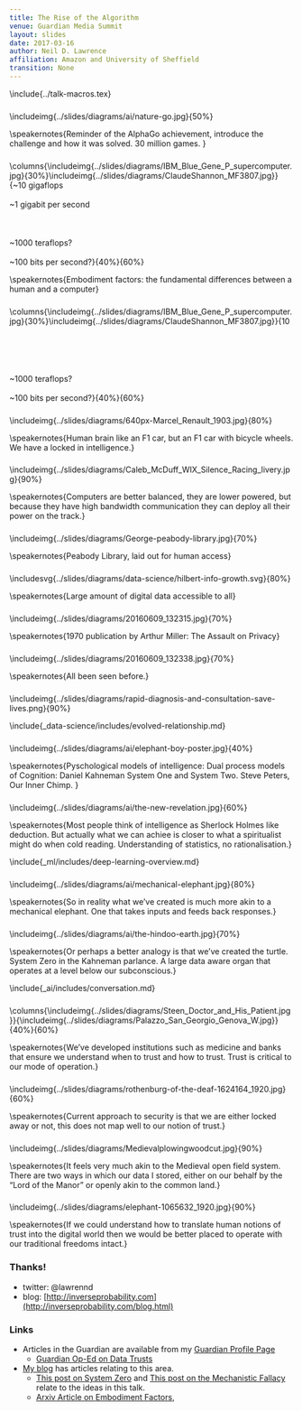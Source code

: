 ```yaml
---
title: The Rise of the Algorithm
venue: Guardian Media Summit
layout: slides
date: 2017-03-16
author: Neil D. Lawrence
affiliation: Amazon and University of Sheffield
transition: None
---
```


\include{../talk-macros.tex}

###

\includeimg{../slides/diagrams/ai/nature-go.jpg}{50%}

\speakernotes{Reminder of the AlphaGo achievement, introduce the challenge and how it was solved. 30 million games. }


###

\columns{\includeimg{../slides/diagrams/IBM_Blue_Gene_P_supercomputer.jpg}{30%}\includeimg{../slides/diagrams/ClaudeShannon_MF3807.jpg}}{~10 gigaflops<br><br>~1 gigabit per second<br><br><br><br>~1000 teraflops?<br><br>~100 bits per second?}{40%}{60%}

\speakernotes{Embodiment factors: the fundamental differences between a human and a computer}

###

\columns{\includeimg{../slides/diagrams/IBM_Blue_Gene_P_supercomputer.jpg}{30%}\includeimg{../slides/diagrams/ClaudeShannon_MF3807.jpg}}{10<br><br><br><br><br><br>~1000 teraflops?<br><br>~100 bits per second?}{40%}{60%}

###

\includeimg{../slides/diagrams/640px-Marcel_Renault_1903.jpg}{80%}

\speakernotes{Human brain like an F1 car, but an F1 car with bicycle wheels. We have a locked in intelligence.}

###

\includeimg{../slides/diagrams/Caleb_McDuff_WIX_Silence_Racing_livery.jpg}{90%}

\speakernotes{Computers are better balanced, they are lower powered, but because they have high bandwidth communication they can deploy all their power on the track.}

###

\includeimg{../slides/diagrams/George-peabody-library.jpg}{70%}

\speakernotes{Peabody Library, laid out for human access}

###

\includesvg{../slides/diagrams/data-science/hilbert-info-growth.svg}{80%}

\speakernotes{Large amount of digital data accessible to all}

###

\includeimg{../slides/diagrams/20160609_132315.jpg}{70%}

\speakernotes{1970 publication by Arthur Miller: The Assault on Privacy}

###

\includeimg{../slides/diagrams/20160609_132338.jpg}{70%}

\speakernotes{All been seen before.}

###

\includeimg{../slides/diagrams/rapid-diagnosis-and-consultation-save-lives.png}{90%}

\include{_data-science/includes/evolved-relationship.md}

###

\includeimg{../slides/diagrams/ai/elephant-boy-poster.jpg}{40%}

\speakernotes{Pyschological models of intelligence: Dual process models of Cognition: Daniel Kahneman System One and System Two. Steve Peters, Our Inner Chimp. }

###

\includeimg{../slides/diagrams/ai/the-new-revelation.jpg}{60%}

\speakernotes{Most people think of  intelligence as Sherlock Holmes like deduction. But actually what we can achiee is closer to what a spiritualist might do when cold reading. Understanding of statistics, no rationalisation.}

\include{_ml/includes/deep-learning-overview.md}

###

\includeimg{../slides/diagrams/ai/mechanical-elephant.jpg}{80%}

\speakernotes{So in reality what we’ve created is much more akin to a mechanical elephant. One that takes inputs and feeds back responses.}

###

\includeimg{../slides/diagrams/ai/the-hindoo-earth.jpg}{70%}

\speakernotes{Or perhaps a better analogy is that we’ve created the turtle. System Zero in the Kahneman parlance. A large data aware organ that operates at a level below our subconscious.}

\include{_ai/includes/conversation.md}

###

\columns{\includeimg{../slides/diagrams/Steen_Doctor_and_His_Patient.jpg}}{\includeimg{../slides/diagrams/Palazzo_San_Georgio_Genova_W.jpg}}{40%}{60%}

\speakernotes{We’ve developed institutions such as medicine and banks that ensure we understand when to trust and how to trust. Trust is critical to our mode of operation.}

###

\includeimg{../slides/diagrams/rothenburg-of-the-deaf-1624164_1920.jpg}{60%}

\speakernotes{Current approach to security is that we are either locked away or not, this does not map well to our notion of trust.}

###

\includeimg{../slides/diagrams/Medievalplowingwoodcut.jpg}{90%}

\speakernotes{It feels very much akin to the Medieval open field system. There are two ways in which our data I stored, either on our behalf by the “Lord of the Manor” or openly akin to the common land.}


###

\includeimg{../slides/diagrams/elephant-1065632_1920.jpg}{90%}

\speakernotes{If we could understand how to translate human notions of trust into the digital world then we would be better placed to operate with our traditional freedoms intact.}



### Thanks!

* twitter: \@lawrennd
* blog: [http://inverseprobability.com](http://inverseprobability.com/blog.html)

### Links

* Articles in the Guardian are available from my [Guardian Profile Page](http://www.theguardian.com/profile/neil-lawrence)
    * [Guardian Op-Ed on Data Trusts](https://www.theguardian.com/media-network/2016/jun/03/data-trusts-privacy-fears-feudalism-democracy)
* [My blog](http://inverseprobability.com/blog.html) has articles relating to this area.
    * [This post on System Zero](http://inverseprobability.com/2015/12/04/what-kind-of-ai/) and [This post on the Mechanistic Fallacy](http://inverseprobability.com/2015/11/09/artificial-stupidity/) relate to the ideas in this talk.
    * [Arxiv Article on Embodiment Factors](https://arxiv.org/abs/1705.07996),
